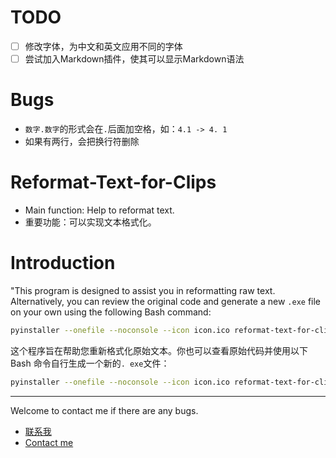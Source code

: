 # TODO
- [ ] 修改字体，为中文和英文应用不同的字体
- [ ] 尝试加入Markdown插件，使其可以显示Markdown语法

# Bugs
+ `数字.数字`的形式会在`.`后面加空格，如：`4.1 -> 4. 1`
+ 如果有两行，会把换行符删除

# Reformat-Text-for-Clips

+ Main function: Help to reformat text.
+ 重要功能：可以实现文本格式化。

# Introduction

"This program is designed to assist you in reformatting raw text. Alternatively, you can review the original code and generate a new `.exe` file on your own using the following Bash command:

```bash
pyinstaller --onefile --noconsole --icon icon.ico reformat-text-for-clips.py
```

这个程序旨在帮助您重新格式化原始文本。你也可以查看原始代码并使用以下 Bash 命令自行生成一个新的`. exe`文件：

```bash
pyinstaller --onefile --noconsole --icon icon.ico reformat-text-for-clips.py
```

---

Welcome to contact me if there are any bugs.

+ [联系我](mailto:zjkljd@163.com)
+ [Contact me](mailto:zjkljd@163.com)
